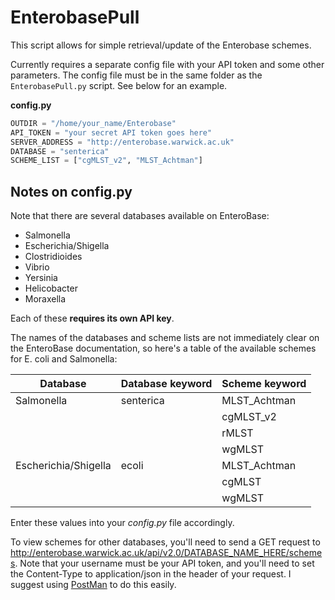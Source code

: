 # EnterobasePull

This script allows for simple retrieval/update of the Enterobase schemes.

Currently requires a separate config file with your API token and some other parameters.
The config file must be in the same folder as the `EnterobasePull.py` script. See below for an example.

**config.py**
```python
OUTDIR = "/home/your_name/Enterobase"
API_TOKEN = "your secret API token goes here"
SERVER_ADDRESS = "http://enterobase.warwick.ac.uk"
DATABASE = "senterica"
SCHEME_LIST = ["cgMLST_v2", "MLST_Achtman"]
```

## Notes on config.py
Note that there are several databases available on EnteroBase:
- Salmonella
- Escherichia/Shigella
- Clostridioides
- Vibrio
- Yersinia
- Helicobacter
- Moraxella

Each of these **requires its own API key**.

The names of the databases and scheme lists are not immediately clear on the EnteroBase documentation, so here's a table of the available schemes for E. coli and Salmonella:

| Database   | Database keyword | Scheme keyword |
| ---------- | ---------------- | -------------- |
| Salmonella | senterica        | MLST_Achtman      |
|  |         | cgMLST_v2   |
|  |         | rMLST   |
|  |         | wgMLST   |
| Escherichia/Shigella | ecoli        | MLST_Achtman      |
|  |         | cgMLST   |
|  |         | wgMLST   |

Enter these values into your *config.py* file accordingly.

To view schemes for other databases, you'll need to send a GET request to http://enterobase.warwick.ac.uk/api/v2.0/DATABASE_NAME_HERE/schemes.
Note that your username must be your API token, and you'll need to set the Content-Type to application/json in the header of your request. I suggest using [PostMan](https://www.getpostman.com/) to do this easily.